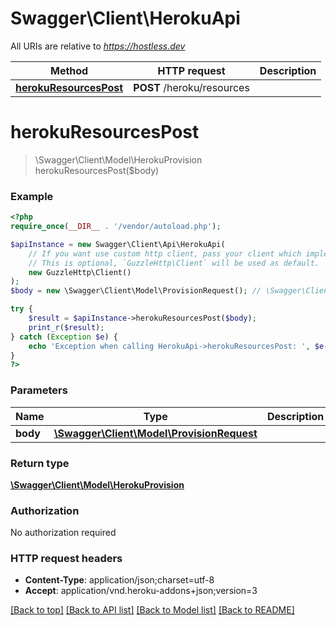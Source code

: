 # Swagger\Client\HerokuApi

All URIs are relative to *https://hostless.dev*

Method | HTTP request | Description
------------- | ------------- | -------------
[**herokuResourcesPost**](HerokuApi.md#herokuResourcesPost) | **POST** /heroku/resources | 


# **herokuResourcesPost**
> \Swagger\Client\Model\HerokuProvision herokuResourcesPost($body)



### Example
```php
<?php
require_once(__DIR__ . '/vendor/autoload.php');

$apiInstance = new Swagger\Client\Api\HerokuApi(
    // If you want use custom http client, pass your client which implements `GuzzleHttp\ClientInterface`.
    // This is optional, `GuzzleHttp\Client` will be used as default.
    new GuzzleHttp\Client()
);
$body = new \Swagger\Client\Model\ProvisionRequest(); // \Swagger\Client\Model\ProvisionRequest | 

try {
    $result = $apiInstance->herokuResourcesPost($body);
    print_r($result);
} catch (Exception $e) {
    echo 'Exception when calling HerokuApi->herokuResourcesPost: ', $e->getMessage(), PHP_EOL;
}
?>
```

### Parameters

Name | Type | Description  | Notes
------------- | ------------- | ------------- | -------------
 **body** | [**\Swagger\Client\Model\ProvisionRequest**](../Model/ProvisionRequest.md)|  |

### Return type

[**\Swagger\Client\Model\HerokuProvision**](../Model/HerokuProvision.md)

### Authorization

No authorization required

### HTTP request headers

 - **Content-Type**: application/json;charset=utf-8
 - **Accept**: application/vnd.heroku-addons+json;version=3

[[Back to top]](#) [[Back to API list]](../../README.md#documentation-for-api-endpoints) [[Back to Model list]](../../README.md#documentation-for-models) [[Back to README]](../../README.md)

